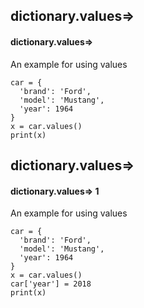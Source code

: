 ## dictionary.values=>
#### dictionary.values=>
An example for using values
```
car = {
  'brand': 'Ford',
  'model': 'Mustang',
  'year': 1964
}
x = car.values()
print(x)
```

## dictionary.values=>
#### dictionary.values=> 1
An example for using values
```
car = {
  'brand': 'Ford',
  'model': 'Mustang',
  'year': 1964
}
x = car.values()
car['year'] = 2018
print(x)
```